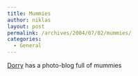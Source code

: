 ```yaml
---
title: Mummies
author: niklas
layout: post
permalink: /archives/2004/07/02/mummies/
categories:
  - General
---
```

[Dorry][1] has a photo-blog full of mummies

 [1]: http://www.fotolog.net/dorry/?pid=7759430